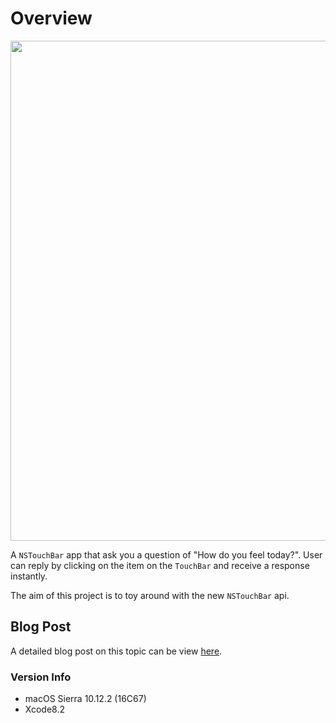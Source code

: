 # Overview
<img src="https://project-zeta.s3-ap-southeast-1.amazonaws.com/post/5/final.png" width="800">

A `NSTouchBar` app that ask you a question of "How do you feel today?". User can reply by clicking on the item on the `TouchBar` and receive a response instantly.

The aim of this project is to toy around with the new `NSTouchBar` api.

## Blog Post
A detailed blog post on this topic can be view [here](http://www.botzeta.com/post/5/).


### Version Info
- macOS Sierra 10.12.2 (16C67)
- Xcode8.2

